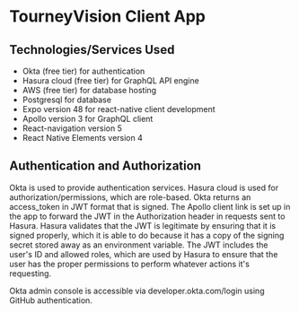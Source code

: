 # TourneyVision Client App

## Technologies/Services Used

- Okta (free tier) for authentication
- Hasura cloud (free tier) for GraphQL API engine
- AWS (free tier) for database hosting
- Postgresql for database
- Expo version 48 for react-native client development
- Apollo version 3 for GraphQL client
- React-navigation version 5
- React Native Elements version 4

## Authentication and Authorization

<p>Okta is used to provide authentication services. Hasura cloud is used for authorization/permissions, which are role-based.
Okta returns an access_token in JWT format that is signed. The Apollo client link is set up in the app to forward the JWT in the
Authorization header in requests sent to Hasura. Hasura validates that the JWT is legitimate by ensuring that it is signed
properly, which it is able to do because it has a copy of the signing secret stored away as an environment variable. The JWT
includes the user's ID and allowed roles, which are used by Hasura to ensure that the user has the proper permissions to
perform whatever actions it's requesting.

<p>Okta admin console is accessible via developer.okta.com/login using GitHub authentication.